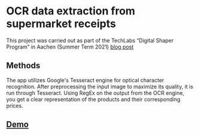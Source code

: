# OCR data extraction from supermarket receipts
This project was carried out as part of the TechLabs “Digital Shaper Program” in Aachen (Summer Term 2021)
[blog post](https://techlabs-aachen.medium.com/ocr-for-extracting-information-from-supermarket-receipts-96bec1cfabfd)
## Methods
The app utilizes Google's Tesseract engine for optical character recognition. After preprocessing the input image to maximize its quality, it is run through Tesseract. Using RegEx on the output from the OCR engine, you get a clear representation of the products and their corresponding prices.
## [Demo](https://fbozhkov-ocr-app-streamlit-app-y7mvfi.streamlit.app/)

